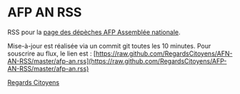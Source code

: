 AFP AN RSS
==========

RSS pour la [page des dépèches AFP Assemblée nationale](http://hosting.afp.com/clients/assembleenationale/francais/assnat/index.html).

Mise-à-jour est réalisée via un commit git toutes les 10 minutes. Pour souscrire au flux, le lien est : [https://raw.github.com/RegardsCitoyens/AFN-AN-RSS/master/afp-an.rss](https://raw.github.com/RegardsCitoyens/AFP-AN-RSS/master/afp-an.rss)

[Regards Citoyens](http://www.regardscitoyens.org)
